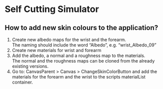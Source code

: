 # Self Cutting Simulator

## How to add new skin colours to the application?



1. Create new albedo maps for the wrist and the forearm.  
    The naming should include the word “Albedo”, e.g. “wrist_Albedo_09”
2. Create new materials for wrist and forearm
3. Add the albedo, a normal and a roughness map to the materials.  
    The normal and the roughness maps can be cloned from the already existing versions.
4. Go to: CanvasParent > Canvas > ChangeSkinColorButton and add the materials for the forearm and the wrist to the scripts materialList container.